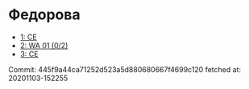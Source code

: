 # Федорова
- [1: CE](1.md)
- [2: WA 01 (0/2)](2.md)
- [3: CE](3.md)

Commit: 445f9a44ca71252d523a5d880680667f4699c120
 fetched at: 20201103-152255
